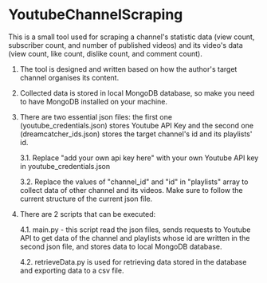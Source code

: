 # YoutubeChannelScraping
This is a small tool used for scraping a channel's statistic data (view count, subscriber count, and number of published videos) and its video's data (view count, like count, dislike count, and comment count).

1. The tool is designed and written based on how the author's target channel organises its content. 

2. Collected data is stored in local MongoDB database, so make you need to have MongoDB installed on your machine. 

3. There are two essential json files: the first one (youtube_credentials.json) stores Youtube API Key and the second one (dreamcatcher_ids.json) stores the target channel's id and its playlists' id.
    
    3.1. Replace "add your own api key here" with your own Youtube API key in youtube_credentials.json
    
    3.2. Replace the values of "channel_id" and "id" in "playlists" array to collect data of other channel and its videos. Make sure to follow the current structure of the current json file.

4. There are 2 scripts that can be executed: 
    
    4.1. main.py - this script read the json files, sends requests to Youtube API to get data of the channel and playlists whose id are written in the second json file, and stores data to local MongoDB database.
    
    4.2. retrieveData.py is used for retrieving data stored in the database and exporting data to a csv file. 

